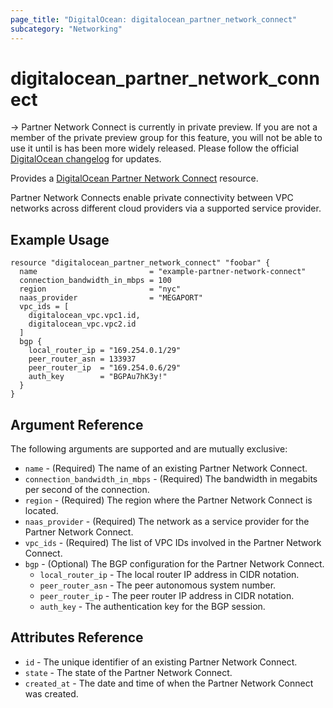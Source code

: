 ```yaml
---
page_title: "DigitalOcean: digitalocean_partner_network_connect"
subcategory: "Networking"
---
```


# digitalocean_partner_network_connect

-> Partner Network Connect is currently in private preview. If you are not a member of the private preview group for this feature, you will not be able to use it until is has been more widely released. Please follow the official [DigitalOcean changelog](https://docs.digitalocean.com/release-notes/) for updates.

Provides a [DigitalOcean Partner Network Connect](#digitalocean_partner_network_connect) resource.

Partner Network Connects enable private connectivity between VPC networks across different cloud providers via a supported service provider.

## Example Usage

```hcl
resource "digitalocean_partner_network_connect" "foobar" {
  name                         = "example-partner-network-connect"
  connection_bandwidth_in_mbps = 100
  region                       = "nyc"
  naas_provider                = "MEGAPORT"
  vpc_ids = [
    digitalocean_vpc.vpc1.id,
    digitalocean_vpc.vpc2.id
  ]
  bgp {
    local_router_ip = "169.254.0.1/29"
    peer_router_asn = 133937
    peer_router_ip  = "169.254.0.6/29"
    auth_key        = "BGPAu7hK3y!"
  }
}
```

## Argument Reference

The following arguments are supported and are mutually exclusive:

* `name` - (Required) The name of an existing Partner Network Connect.
* `connection_bandwidth_in_mbps` - (Required) The bandwidth in megabits per second of the connection.
* `region` - (Required) The region where the Partner Network Connect is located.
* `naas_provider` - (Required) The network as a service provider for the Partner Network Connect.
* `vpc_ids` - (Required) The list of VPC IDs involved in the Partner Network Connect.
* `bgp` - (Optional) The BGP configuration for the Partner Network Connect.
    * `local_router_ip` - The local router IP address in CIDR notation.
    * `peer_router_asn` - The peer autonomous system number.
    * `peer_router_ip` - The peer router IP address in CIDR notation.
    * `auth_key` - The authentication key for the BGP session.

## Attributes Reference

* `id` - The unique identifier of an existing Partner Network Connect.
* `state` - The state of the Partner Network Connect.
* `created_at` - The date and time of when the Partner Network Connect was created.
